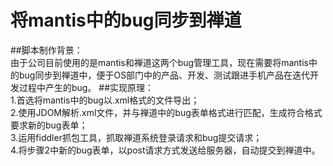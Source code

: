 # 将mantis中的bug同步到禅道
##脚本制作背景：  
由于公司目前使用的是mantis和禅道这两个bug管理工具，现在需要将mantis中的bug同步到禅道中，便于OS部门中的产品、开发、测试跟进手机产品在迭代开发过程中产生的bug。
##实现原理：  
1.首选将mantis中的bug以.xml格式的文件导出；   
2.使用JDOM解析.xml文件，并与禅道中的bug表单格式进行匹配，生成符合格式要求新的bug表单；  
3.运用fiddler抓包工具，抓取禅道系统登录请求和bug提交请求；  
4.将步骤2中新的bug表单，以post请求方式发送给服务器，自动提交到禅道中。  
